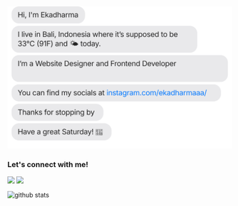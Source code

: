 [![Hi, I'm Putu Eka Dharma Saputra. I live in Bali, Indonesia. Website Designer & Frontend Developer from Denpasar, Indonesia. You can find my socials at https://www.instagram.com/ekadharmaaa/ Thanks for stopping by, have a great day!](./out/output.svg)](https://www.instagram.com/ekadharmaaa/)




### Let's connect with me!
<p>
    <a href="https://www.facebook.com/eka.dharma.35175" target="_blank"><img src="https://img.shields.io/badge/Facebook-ekadharma-blue" /></a>
    <a href="https://instagram.com/ekadharma" target="_blank"><img src="https://img.shields.io/badge/Instagram-@ekadharmaaa_-blue" /></a>
</p>

  <img src="https://github-readme-stats.vercel.app/api?username=ekadharmaa&theme=dracula&show_icons=true)" alt="github stats"/>

<!-- *ekadharma* is a ✨ special ✨ repository because its `README.md` (this file) appears on your GitHub profile.
Here are some ideas to get you started:
- 🔭 I’m currently working on ...
- 🌱 I’m currently learning ...
- 👯 I’m looking to collaborate on ...
- 🤔 I’m looking for help with ...
- 💬 Ask me about ...
- 📫 How to reach me: ...
- 😄 Pronouns: ...
- ⚡ Fun fact: ...
-->
